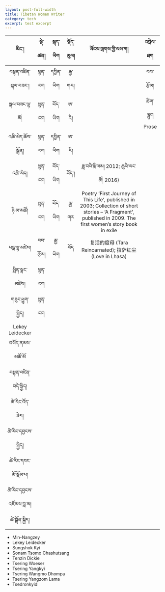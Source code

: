 ```yaml
---
layout: post-full-width
title: Tibetan Women Writer
category: tech
excerpt: test excerpt
---
```

|མིང་།|སྡེ་ཚན།|སྐད་ཡིག|སྡོད་ཡུལ།|ཡོངས་གྲགས་ཀྱི་ལས་ཀ།|འབྲེལ་ཐག|
| :-: | :-: | :-: | :-: | :-: | :-: |
|བསྟན་འཛིན་སྐལ་བཟང་།|སྙན་ངག|དབྱིན་ཡིག|རྒྱ་གར།||བབ་རྩོམ།|
|སྐལ་བཟང་ལྷ་མོ།|སྙན་ངག|བོད་ཡིག|ཨ་རི།||ཚིག་ལྷུག Prose|
|འཆི་མེད་ཆོས་སྒྲོན།|སྙན་ངག|དབྱིན་ཡིག|ཨ་རི།|||
|འཆི་མེད།|སྙན་ངག|བོད་ཡིག|བོད་།|ཟླ་བའི་རྨི་ལམ། 2012; ཆུའི་ལང་ཚོ། 2016)||
|ཉི་མ་མཚོ།|སྙན་ངག|བོད་ཡིག|རྒྱ་གར|Poetry ‘First Journey of This Life’, published in 2003; Collection of short stories – ‘A Fragment’, published in 2009. The first women’s story book in exile||
|པདྨ་ལྷ་མཛེས།|བབ་རྩོམ།|རྒྱ་ཡིག|བོད|复活的度母 (Tara Reincarnated); 拉萨红尘 (Love in Lhasa)||
|སྨིན་སྣང་མཛེས།|སྙན་ངག|||||
|གཟུང་ཕྱུག་སྐྱིད།|སྙན་ངག|||||
|Lekey Leidecker||||||
|བསོད་ནམས་མཚོ་མོ||||||
|བསྟན་འཛིན་བདེ་སྐྱིད།||||||
|ཚེ་རིང་འོད་ཟེར།||||||
|ཚེ་རིང་དབྱངས་སྐྱིད།||||||
|ཚེ་རིང་དབང་མོ་སྡོམ་པ།||||||
|ཚེ་རིང་དབྱངས་འཛོམས་བླ་མ།||||||
|ཚེ་སྒྲོན་སྐྱིད།||||||

- Min-Nangzey
- Lekey Leidecker
- Sungshok Kyi
- Sonam Tsomo Chashutsang
- Tenzin Dickie
- Tsering Woeser
- Tsering Yangkyi
- Tsering Wangmo Dhompa
- Tsering Yangzom Lama
- Tsedronkyid
